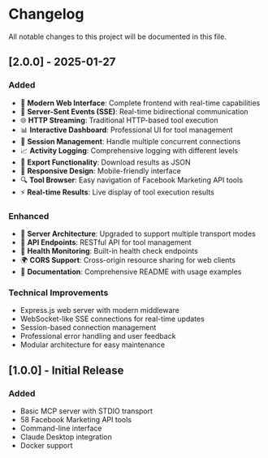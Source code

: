 # Changelog

All notable changes to this project will be documented in this file.

## [2.0.0] - 2025-01-27

### Added
- 🎉 **Modern Web Interface**: Complete frontend with real-time capabilities
- 🔄 **Server-Sent Events (SSE)**: Real-time bidirectional communication
- 🌐 **HTTP Streaming**: Traditional HTTP-based tool execution
- 📊 **Interactive Dashboard**: Professional UI for tool management
- 🔧 **Session Management**: Handle multiple concurrent connections
- 📈 **Activity Logging**: Comprehensive logging with different levels
- 💾 **Export Functionality**: Download results as JSON
- 🎨 **Responsive Design**: Mobile-friendly interface
- 🔍 **Tool Browser**: Easy navigation of Facebook Marketing API tools
- ⚡ **Real-time Results**: Live display of tool execution results

### Enhanced
- 🚀 **Server Architecture**: Upgraded to support multiple transport modes
- 🔌 **API Endpoints**: RESTful API for tool management
- 🏥 **Health Monitoring**: Built-in health check endpoints
- 🌍 **CORS Support**: Cross-origin resource sharing for web clients
- 📝 **Documentation**: Comprehensive README with usage examples

### Technical Improvements
- Express.js web server with modern middleware
- WebSocket-like SSE connections for real-time updates
- Session-based connection management
- Professional error handling and user feedback
- Modular architecture for easy maintenance

## [1.0.0] - Initial Release

### Added
- Basic MCP server with STDIO transport
- 58 Facebook Marketing API tools
- Command-line interface
- Claude Desktop integration
- Docker support